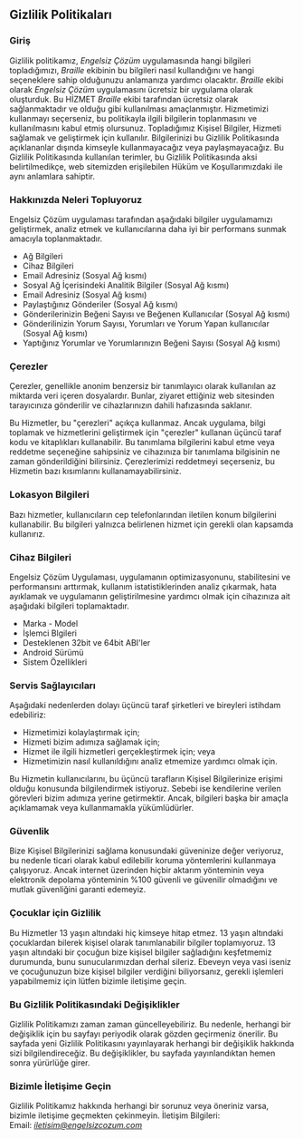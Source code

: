 Gizlilik Politikaları 
----------------

### Giriş  
Gizlilik politikamız, *Engelsiz Çözüm* uygulamasında hangi bilgileri topladığımızı, *Braille* ekibinin bu bilgileri nasıl kullandığını ve hangi seçeneklere sahip olduğunuzu anlamanıza yardımcı olacaktır.
*Braille* ekibi olarak *Engelsiz Çözüm* uygulamasını ücretsiz bir uygulama olarak oluşturduk. Bu HİZMET *Braille* ekibi tarafından ücretsiz olarak sağlanmaktadır ve olduğu gibi kullanılması amaçlanmıştır.
Hizmetimizi kullanmayı seçerseniz, bu politikayla ilgili bilgilerin toplanmasını ve kullanılmasını kabul etmiş olursunuz. Topladığımız Kişisel Bilgiler, Hizmeti sağlamak ve geliştirmek için kullanılır. Bilgilerinizi bu Gizlilik Politikasında açıklananlar dışında kimseyle kullanmayacağız veya paylaşmayacağız.
Bu Gizlilik Politikasında kullanılan terimler, bu Gizlilik Politikasında aksi belirtilmedikçe, web sitemizden erişilebilen Hüküm ve Koşullarımızdaki ile aynı anlamlara sahiptir.

### Hakkınızda Neleri Topluyoruz  
Engelsiz Çözüm uygulaması tarafından aşağıdaki bilgiler uygulamamızı geliştirmek, analiz etmek ve kullanıcılarına daha iyi bir performans sunmak amacıyla toplanmaktadır.

- Ağ Bilgileri
- Cihaz Bilgileri
- Email Adresiniz (Sosyal Ağ kısmı)
- Sosyal Ağ İçerisindeki Analitik Bilgiler (Sosyal Ağ kısmı)
- Email Adresiniz (Sosyal Ağ kısmı)
- Paylaştığınız Gönderiler (Sosyal Ağ kısmı)
- Gönderilerinizin Beğeni Sayısı ve Beğenen Kullanıcılar (Sosyal Ağ kısmı)
- Gönderilinizin Yorum Sayısı, Yorumları ve Yorum Yapan kullanıcılar (Sosyal Ağ kısmı)
- Yaptığınız Yorumlar ve Yorumlarınızın Beğeni Sayısı (Sosyal Ağ kısmı)

### Çerezler  
Çerezler, genellikle anonim benzersiz bir tanımlayıcı olarak kullanılan az miktarda veri içeren dosyalardır. Bunlar, ziyaret ettiğiniz web sitesinden tarayıcınıza gönderilir ve cihazlarınızın dahili hafızasında saklanır.

Bu Hizmetler, bu "çerezleri" açıkça kullanmaz. Ancak uygulama, bilgi toplamak ve hizmetlerini geliştirmek için "çerezler" kullanan üçüncü taraf kodu ve kitaplıkları kullanabilir. Bu tanımlama bilgilerini kabul etme veya reddetme seçeneğine sahipsiniz ve cihazınıza bir tanımlama bilgisinin ne zaman gönderildiğini bilirsiniz. Çerezlerimizi reddetmeyi seçerseniz, bu Hizmetin bazı kısımlarını kullanamayabilirsiniz. 

### Lokasyon Bilgileri 
Bazı hizmetler, kullanıcıların cep telefonlarından iletilen konum bilgilerini kullanabilir. Bu bilgileri yalnızca belirlenen hizmet için gerekli olan kapsamda kullanırız.

### Cihaz Bilgileri
Engelsiz Çözüm Uygulaması, uygulamanın optimizasyonunu, stabilitesini ve performansını arttırmak, kullanım istatistiklerinden analiz çıkarmak, hata ayıklamak ve uygulamanın geliştirilmesine yardımcı olmak için cihazınıza ait aşağıdaki bilgileri toplamaktadır.

- Marka - Model
- İşlemci Blgileri
- Desteklenen 32bit ve 64bit ABI'ler
- Android Sürümü
- Sistem Özellikleri

### Servis Sağlayıcıları
Aşağıdaki nedenlerden dolayı üçüncü taraf şirketleri ve bireyleri istihdam edebiliriz:
* Hizmetimizi kolaylaştırmak için;
* Hizmeti bizim adımıza sağlamak için;
* Hizmet ile ilgili hizmetleri gerçekleştirmek için; veya
* Hizmetimizin nasıl kullanıldığını analiz etmemize yardımcı olmak için. 

Bu Hizmetin kullanıcılarını, bu üçüncü tarafların Kişisel Bilgilerinize erişimi olduğu konusunda bilgilendirmek istiyoruz. Sebebi ise kendilerine verilen görevleri bizim adımıza yerine getirmektir. Ancak, bilgileri başka bir amaçla açıklamamak veya kullanmamakla yükümlüdürler.

### Güvenlik  
Bize Kişisel Bilgilerinizi sağlama konusundaki güveninize değer veriyoruz, bu nedenle ticari olarak kabul edilebilir koruma yöntemlerini kullanmaya çalışıyoruz. Ancak internet üzerinden hiçbir aktarım yönteminin veya elektronik depolama yönteminin %100 güvenli ve güvenilir olmadığını ve mutlak güvenliğini garanti edemeyiz.

### Çocuklar için Gizlilik
Bu Hizmetler 13 yaşın altındaki hiç kimseye hitap etmez. 13 yaşın altındaki çocuklardan bilerek kişisel olarak tanımlanabilir bilgiler toplamıyoruz. 13 yaşın altındaki bir çocuğun bize kişisel bilgiler sağladığını keşfetmemiz durumunda, bunu sunucularımızdan derhal sileriz. Ebeveyn veya vasi iseniz ve çocuğunuzun bize kişisel bilgiler verdiğini biliyorsanız, gerekli işlemleri yapabilmemiz için lütfen bizimle iletişime geçin.

### Bu Gizlilik Politikasındaki Değişiklikler
Gizlilik Politikamızı zaman zaman güncelleyebiliriz. Bu nedenle, herhangi bir değişiklik için bu sayfayı periyodik olarak gözden geçirmeniz önerilir. Bu sayfada yeni Gizlilik Politikasını yayınlayarak herhangi bir değişiklik hakkında sizi bilgilendireceğiz. Bu değişiklikler, bu sayfada yayınlandıktan hemen sonra yürürlüğe girer.

### Bizimle İletişime Geçin  
Gizlilik Politikamız hakkında herhangi bir sorunuz veya öneriniz varsa, bizimle iletişime geçmekten çekinmeyin.
İletişim Bilgileri:  
Email: *iletisim@engelsizcozum.com*

